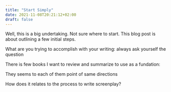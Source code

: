 ```yaml
---
title: "Start Simply"
date: 2021-11-08T20:21:12+02:00
draft: false
---
```


Well, this is a big undertaking. Not sure where to start. This blog post is about outlining a few initial steps.


What are you trying to accomplish with your writing: always ask yourself the question


There is few books I want to review and summarize to use as a fundation:


They seems to each of them point of same directions


How does it relates to the process to write screenplay?